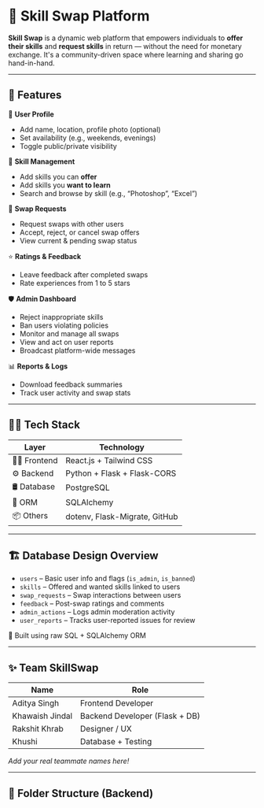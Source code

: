 # 🔄 Skill Swap Platform

**Skill Swap** is a dynamic web platform that empowers individuals to **offer their skills** and **request skills** in return — without the need for monetary exchange. It's a community-driven space where learning and sharing go hand-in-hand.

---

## 🚀 Features

👤 **User Profile**
- Add name, location, profile photo (optional)
- Set availability (e.g., weekends, evenings)
- Toggle public/private visibility

🎯 **Skill Management**
- Add skills you can **offer**
- Add skills you **want to learn**
- Search and browse by skill (e.g., “Photoshop”, “Excel”)

🔁 **Swap Requests**
- Request swaps with other users
- Accept, reject, or cancel swap offers
- View current & pending swap status

⭐ **Ratings & Feedback**
- Leave feedback after completed swaps
- Rate experiences from 1 to 5 stars

🛡️ **Admin Dashboard**
- Reject inappropriate skills
- Ban users violating policies
- Monitor and manage all swaps
- View and act on user reports
- Broadcast platform-wide messages

📊 **Reports & Logs**
- Download feedback summaries
- Track user activity and swap stats

---

## 🧑‍💻 Tech Stack

| Layer        | Technology |
|--------------|------------|
| 👨‍🎨 Frontend   | React.js + Tailwind CSS |
| ⚙️ Backend     | Python + Flask + Flask-CORS |
| 🛢️ Database    | PostgreSQL |
| 🔗 ORM         | SQLAlchemy |
| 📦 Others      | dotenv, Flask-Migrate, GitHub |

---

## 🏗️ Database Design Overview

- `users` – Basic user info and flags (`is_admin`, `is_banned`)
- `skills` – Offered and wanted skills linked to users
- `swap_requests` – Swap interactions between users
- `feedback` – Post-swap ratings and comments
- `admin_actions` – Logs admin moderation activity
- `user_reports` – Tracks user-reported issues for review

📌 Built using raw SQL + SQLAlchemy ORM

---

## ✨ Team SkillSwap

| Name               | Role                     |
|--------------------|--------------------------|
| Aditya Singh        | Frontend Developer
| Khawaish Jindal    | Backend Developer (Flask + DB) |
| Rakshit Khrab      | Designer / UX |
| Khushi             | Database + Testing |

_Add your real teammate names here!_

---

## 📂 Folder Structure (Backend)

